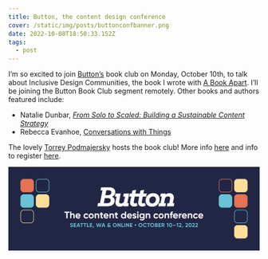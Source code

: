 ```yaml
---
title: Button, the content design conference
cover: /static/img/posts/buttonconfbanner.png
date: 2022-10-08T18:50:33.152Z
tags:
  - post
---
```

I’m so excited to join [Button’s](https://twitter.com/ButtonConf) book club on Monday, October 10th, to talk about Inclusive Design Communities, the book I wrote with [A Book Apart](https://twitter.com/abookapart). I’ll be joining the Button Book Club segment remotely. Other books and authors featured include:

* Natalie Dunbar, *[From Solo to Scaled: Building a Sustainable Content Strategy](https://rosenfeldmedia.com/books/from-solo-to-scaled-building-a-sustainable-content-strategy-practice/)*
* Rebecca Evanhoe, [Conversations with Things](<* https://rosenfeldmedia.com/books/conversations-with-things/>)

The lovely [Torrey Podmajersky](https://twitter.com/torreybird) hosts the book club! More info [here](https://www.buttonconf.com/2022-segments/the-button-book-club) and info to register [here](https://braintraffic.swoogo.com/button2022).

![Banner graphic that reads Button: the content design conference, Seattle WA and online, October 10 through 12th, 2022 with some abstract button illustrations on both sides of the white text and blue date on a dark blue background.](/static/img/posts/buttonconfbanner.png "Button Conf Banner")